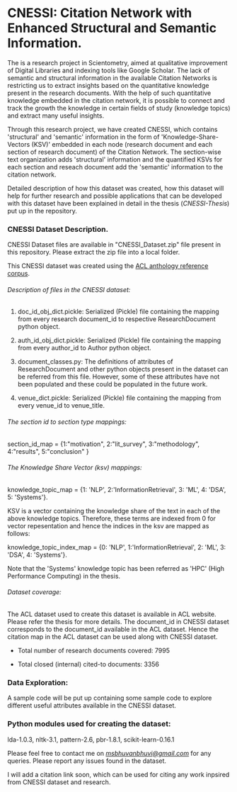 # CNESSI: Citation Network with Enhanced Structural and Semantic Information.

The is a research project in Scientometry, aimed at qualitative improvement of Digital Libraries and indexing tools like Google Scholar. The lack of semantic and structural information in the available Citation Networks is restricting us to extract insights based on the quantitative knowledge present in the research documents. With the help of such quantitative knowledge embedded in the citation network, it is possible to connect and track the growth the knowledge in certain fields of study (knowledge topics) and extract many useful insights.

Through this research project, we have created CNESSI, which contains 'structural' and 'semantic' information in the form of 'Knowledge-Share-Vectors (KSV)' embedded in each node (research document and each section of research document) of the Citation Network. The section-wise text organization adds 'structural' information and the quantified KSVs for each section and reseach document add the 'semantic' information to the citation network.

Detailed description of how this dataset was created, how this dataset will help for further research and possible applications that can be developed with this dataset have been explained in detail in the thesis (*CNESSI-Thesis*) put up in the repository.

### CNESSI Dataset Description.
CNESSI Dataset files are available in "CNESSI_Dataset.zip" file present in this repository. Please extract the zip file into a local folder.

This CNESSI dataset was created using the [ACL anthology reference corpus](https://aclanthology.info/papers/L08-1005/l08-1005).

###### Description of files in the CNESSI dataset:
1. doc_id_obj_dict.pickle: Serialized (Pickle) file containing the mapping from every research document_id to respective ResearchDocument python object. 

2. auth_id_obj_dict.pickle: Serialized (Pickle) file containing the mapping from every author_id to Author python object.

3. document_classes.py: The definitions of attributes of ResearchDocument and other python objects present in the dataset can be referred from this file. However, some of these attributes have not been populated and these could be populated in the future work.

4. venue_dict.pickle: Serialized (Pickle) file containing the mapping from every venue_id to venue_title.

###### The section id to section type mappings:
section_id_map = {1:"motivation", 2:"lit_survey", 3:"methodology", 4:"results", 5:"conclusion" }

###### The Knowledge Share Vector (ksv) mappings:
knowledge_topic_map = {1: 'NLP', 2:'InformationRetrieval', 3: 'ML', 4: 'DSA', 5: 'Systems'}.

KSV is a vector containing the knowledge share of the text in each of the above knowledge topics. Therefore, these terms are indexed from 0 for vector repesentation and hence the indices in the ksv are mapped as follows:

knowledge_topic_index_map = {0: 'NLP', 1:'InformationRetrieval', 2: 'ML', 3: 'DSA', 4: 'Systems'}.

Note that the 'Systems' knowledge topic has been referred as 'HPC' (High Performance Computing) in the thesis.

###### Dataset coverage:
The ACL dataset used to create this dataset is available in ACL website. Please refer the thesis for more details.
The document_id in CNESSI dataset corresponds to the document_id available in the ACL dataset. Hence the citation map in the ACL dataset can be used along with CNESSI dataset.

* Total number of research documents covered: 7995

* Total closed (internal) cited-to documents: 3356

### Data Exploration:
A sample code will be put up containing some sample code to explore different useful attributes available in the CNESSI dataset.

### Python modules used for creating the dataset:
lda-1.0.3, nltk-3.1, pattern-2.6, pbr-1.8.1, scikit-learn-0.16.1


Please feel free to contact me on *msbhuvanbhuvi@gmail.com* for any queries. Please report any issues found in the dataset.

I will add a citation link soon, which can be used for citing any work inpsired from CNESSI dataset and research.
